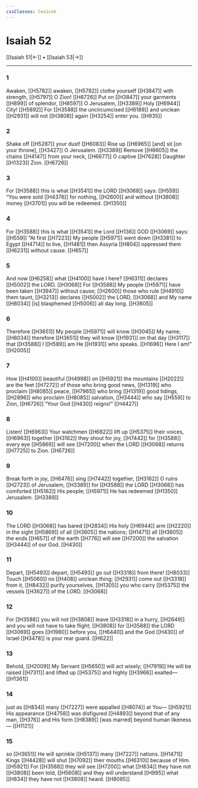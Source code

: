 ```yaml
---
cssClasses: lexicon
---
```


# Isaiah 52

[[Isaiah 51|←]] • [[Isaiah 53|→]]

---

### 1
Awaken, [[H5782]] awaken, [[H5782]] clothe yourself [[H3847]] with strength, [[H5797]] O Zion! [[H6726]] Put on [[H3847]] your garments [[H899]] of splendor, [[H8597]] O Jerusalem, [[H3389]] Holy [[H6944]] City! [[H5892]] For [[H3588]] the uncircumcised [[H6189]] and unclean [[H2931]] will not [[H3808]] again [[H3254]] enter you. [[H935]]

### 2
Shake off [[H5287]] your dust! [[H6083]] Rise up [[H6965]] [and] sit [on your throne], [[H3427]] O Jerusalem. [[H3389]] Remove [[H6605]] the chains [[H4147]] from your neck, [[H6677]] O captive [[H7628]] Daughter [[H1323]] Zion. [[H6726]]

### 3
For [[H3588]] this is what [[H3541]] the LORD [[H3068]] says: [[H559]] “You were sold [[H4376]] for nothing, [[H2600]] and without [[H3808]] money [[H3701]] you will be redeemed. [[H1350]]

### 4
For [[H3588]] this is what [[H3541]] the Lord [[H136]] GOD [[H3069]] says: [[H559]] “At first [[H7223]] My people [[H5971]] went down [[H3381]] to Egypt [[H4714]] to live, [[H1481]] then Assyria [[H804]] oppressed them [[H6231]] without cause. [[H657]]

### 5
And now [[H6258]] what [[H4100]] have I here? [[H6311]] declares [[H5002]] the LORD. [[H3068]] For [[H3588]] My people [[H5971]] have been taken [[H3947]] without cause; [[H2600]] those who rule [[H4910]] them  taunt, [[H3213]] declares [[H5002]] the LORD, [[H3068]] and My name [[H8034]] [is] blasphemed [[H5006]] all day long. [[H3605]]

### 6
Therefore [[H3651]] My people [[H5971]] will know [[H3045]] My name; [[H8034]] therefore [[H3651]] they will know [[H1931]] on that day [[H3117]] that [[H3588]] I [[H589]] am He [[H1931]] who speaks. [[H1696]] Here I am!” [[H2005]]

### 7
How [[H4100]] beautiful [[H4998]] on [[H5921]] the mountains [[H2022]] are the feet [[H7272]] of those who bring good news, [[H1319]] who proclaim [[H8085]] peace, [[H7965]] who bring [[H1319]] good tidings, [[H2896]] who proclaim [[H8085]] salvation, [[H3444]] who say [[H559]] to Zion, [[H6726]] “Your God [[H430]] reigns!” [[H4427]]

### 8
Listen! [[H6963]] Your watchmen [[H6822]] lift up [[H5375]] their voices, [[H6963]] together [[H3162]] they shout for joy, [[H7442]] for [[H3588]] every eye [[H5869]] will see [[H7200]] when the LORD [[H3068]] returns [[H7725]] to Zion. [[H6726]]

### 9
Break forth in joy, [[H6476]] sing [[H7442]] together, [[H3162]] O ruins [[H2723]] of Jerusalem, [[H3389]] for [[H3588]] the LORD [[H3068]] has comforted [[H5162]] His people; [[H5971]] He has redeemed [[H1350]] Jerusalem. [[H3389]]

### 10
The LORD [[H3068]] has bared [[H2834]] His holy [[H6944]] arm [[H2220]] in the sight [[H5869]] of all [[H3605]] the nations; [[H1471]] all [[H3605]] the ends [[H657]] of the earth [[H776]] will see [[H7200]] the salvation [[H3444]] of our God. [[H430]]

### 11
Depart, [[H5493]] depart, [[H5493]] go out [[H3318]] from there! [[H8033]] Touch [[H5060]] no [[H408]] unclean thing; [[H2931]] come out [[H3318]] from it, [[H8432]] purify yourselves, [[H1305]] you who carry [[H5375]] the vessels [[H3627]] of the LORD. [[H3068]]

### 12
For [[H3588]] you will not [[H3808]] leave [[H3318]] in a hurry, [[H2649]] and you will not have to take flight; [[H3808]] for [[H3588]] the LORD [[H3069]] goes [[H1980]] before you, [[H6440]] and the God [[H430]] of Israel [[H3478]] is your rear guard. [[H622]]

### 13
Behold, [[H2009]] My Servant [[H5650]] will act wisely; [[H7919]] He will be raised [[H7311]] and lifted up [[H5375]] and highly [[H3966]] exalted— [[H1361]]

### 14
just as [[H834]] many [[H7227]] were appalled [[H8074]] at You— [[H5921]] His appearance [[H4758]] was disfigured [[H4893]] beyond that of any man, [[H376]] and His form [[H8389]] [was marred] beyond human likeness— [[H1121]]

### 15
so [[H3651]] He will sprinkle [[H5137]] many [[H7227]] nations. [[H1471]] Kings [[H4428]] will shut [[H7092]] their mouths [[H6310]] because of Him. [[H5921]] For [[H3588]] they will see [[H7200]] what [[H834]] they have not [[H3808]] been told, [[H5608]] and they will understand [[H995]] what [[H834]] they have not [[H3808]] heard. [[H8085]]

